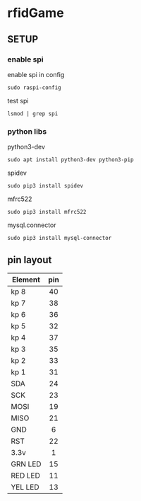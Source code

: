 # rfidGame

## SETUP

### enable spi

enable spi in config
```
sudo raspi-config
```

test spi
```
lsmod | grep spi
```

### python libs

python3-dev
```
sudo apt install python3-dev python3-pip
```

spidev
```
sudo pip3 install spidev
```

mfrc522
```
sudo pip3 install mfrc522
```

mysql.connector
```
sudo pip3 install mysql-connector
```

## pin layout

| Element       | pin    | 
| ------------- |:------:| 
| kp 8          | 40     | 
| kp 7          | 38     | 
| kp 6          | 36     | 
| kp 5          | 32     | 
| kp 4          | 37     | 
| kp 3          | 35     | 
| kp 2          | 33     | 
| kp 1          | 31     | 
| SDA           | 24     | 
| SCK           | 23     | 
| MOSI          | 19     | 
| MISO          | 21     | 
| GND           | 6      | 
| RST           | 22     | 
| 3.3v          | 1      | 
| GRN LED       | 15     | 
| RED LED       | 11     | 
| YEL LED       | 13     | 
